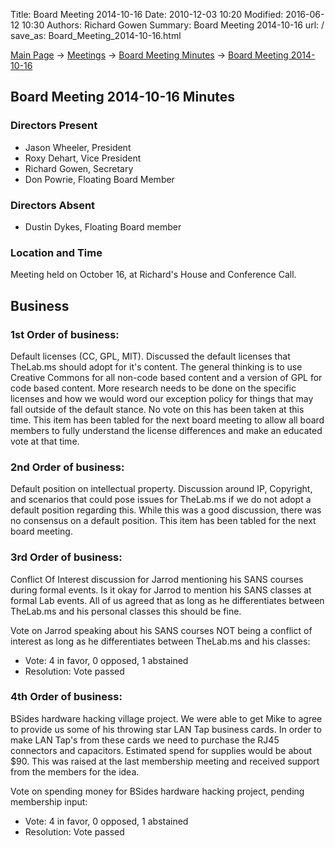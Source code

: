 Title: Board Meeting 2014-10-16
Date: 2010-12-03 10:20
Modified: 2016-06-12 10:30
Authors: Richard Gowen
Summary: Board Meeting 2014-10-16
url: /
save_as: Board_Meeting_2014-10-16.html

[Main Page](index.html) -\> [Meetings](Meetings.html)
-\> [Board Meeting Minutes](Board_Meeting_Minutes.html) -\> [Board Meeting 2014-10-16](Board_Meeting_2014-10-16.html)

Board Meeting 2014-10-16 Minutes
--------------------------------

### Directors Present

-   Jason Wheeler, President
-   Roxy Dehart, Vice President
-   Richard Gowen, Secretary
-   Don Powrie, Floating Board Member

### Directors Absent

-   Dustin Dykes, Floating Board member

### Location and Time

Meeting held on October 16, at Richard&#39;s House and Conference Call.

Business
--------

### 1st Order of business:

Default licenses (CC, GPL, MIT). Discussed the default licenses that
TheLab.ms should adopt for it&#39;s content. The general thinking is to use
Creative Commons for all non-code based content and a version of GPL for
code based content. More research needs to be done on the specific
licenses and how we would word our exception policy for things that may
fall outside of the default stance. No vote on this has been taken at
this time. This item has been tabled for the next board meeting to allow
all board members to fully understand the license differences and make
an educated vote at that time.

### 2nd Order of business:

Default position on intellectual property. Discussion around IP,
Copyright, and scenarios that could pose issues for TheLab.ms if we do
not adopt a default position regarding this. While this was a good
discussion, there was no consensus on a default position. This item has
been tabled for the next board meeting.

### 3rd Order of business:

Conflict Of Interest discussion for Jarrod mentioning his SANS courses
during formal events. Is it okay for Jarrod to mention his SANS classes
at formal Lab events. All of us agreed that as long as he differentiates
between TheLab.ms and his personal classes this should be fine.

Vote on Jarrod speaking about his SANS courses NOT being a conflict of
interest as long as he differentiates between TheLab.ms and his classes:

-   Vote: 4 in favor, 0 opposed, 1 abstained
-   Resolution: Vote passed

### 4th Order of business:

BSides hardware hacking village project. We were able to get Mike to
agree to provide us some of his throwing star LAN Tap business cards. In
order to make LAN Tap&#39;s from these cards we need to purchase the RJ45
connectors and capacitors. Estimated spend for supplies would be about
\$90. This was raised at the last membership meeting and received
support from the members for the idea.

Vote on spending money for BSides hardware hacking project, pending
membership input:

-   Vote: 4 in favor, 0 opposed, 1 abstained
-   Resolution: Vote passed

